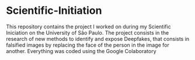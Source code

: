 # Scientific-Initiation
This repository contains the project I worked on during my Scientific Iniciation on the University of São Paulo. The project consists in the research of new methods to identify and expose Deepfakes, that consists in falsified images by replacing the face of the person in the image for another. Everything was coded using the Google Colaboratory
